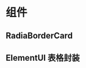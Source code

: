 # 组件

## RadiaBorderCard

<DemoBlock  src="components/RadiaBorderCard/demo.vue" demo="components/RadiaBorderCard/demo.vue"/>


## ElementUI 表格封装

<DemoBlock  src="components/Table/demo.vue" demo="components/Table/demo.vue"/>


